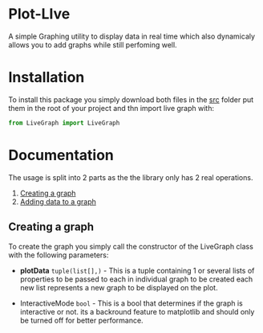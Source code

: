 # Plot-LIve
A simple Graphing utility to display data in real time which also dynamicaly allows you to add graphs while still perfoming well.


# Installation 

To install this package you simply download both files in the [src](https://github.com/Pweder69/Plot-LIve/tree/a57e47303f3a326acfb23c3ee2b4b03e265ad297/src) folder put them in the root of your project and thn import live graph with:

```python
from LiveGraph import LiveGraph
```


# Documentation
The usage is split into 2 parts as the the library only has 2 real operations. 
    
1. [Creating a graph](#creating-a-graph)
2. [Adding data to a graph](#adding-data-to-a-graph)



## Creating a graph
To create the graph you simply call the constructor of the LiveGraph class with the following parameters:

* **plotData** `tuple(list[],)` - This is a tuple containing 1 or several lists of properties to be passed to each in individual graph to be created each new list represents a new graph to be displayed on the plot.
- InteractiveMode `bool` - This is a bool that determines if the graph is interactive or not. its a backround feature to matplotlib and should only be turned off for better performance.
